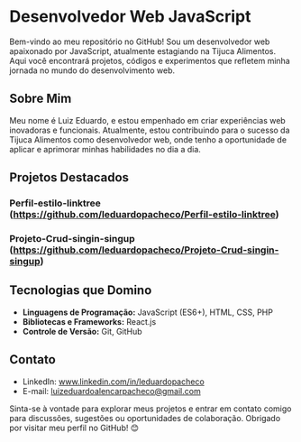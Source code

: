 # Desenvolvedor Web JavaScript

Bem-vindo ao meu repositório no GitHub! Sou um desenvolvedor web apaixonado por JavaScript, atualmente estagiando na Tijuca Alimentos. Aqui você encontrará projetos, códigos e experimentos que refletem minha jornada no mundo do desenvolvimento web.

## Sobre Mim

Meu nome é Luiz Eduardo, e estou empenhado em criar experiências web inovadoras e funcionais. Atualmente, estou contribuindo para o sucesso da Tijuca Alimentos como desenvolvedor web, onde tenho a oportunidade de aplicar e aprimorar minhas habilidades no dia a dia.

## Projetos Destacados

### Perfil-estilo-linktree (https://github.com/leduardopacheco/Perfil-estilo-linktree)
### Projeto-Crud-singin-singup (https://github.com/leduardopacheco/Projeto-Crud-singin-singup)

## Tecnologias que Domino

- **Linguagens de Programação:** JavaScript (ES6+), HTML, CSS, PHP
- **Bibliotecas e Frameworks:** React.js
- **Controle de Versão:** Git, GitHub


## Contato

- LinkedIn: www.linkedin.com/in/leduardopacheco
- E-mail: luizeduardoalencarpacheco@gmail.com

Sinta-se à vontade para explorar meus projetos e entrar em contato comigo para discussões, sugestões ou oportunidades de colaboração. Obrigado por visitar meu perfil no GitHub! 😊
